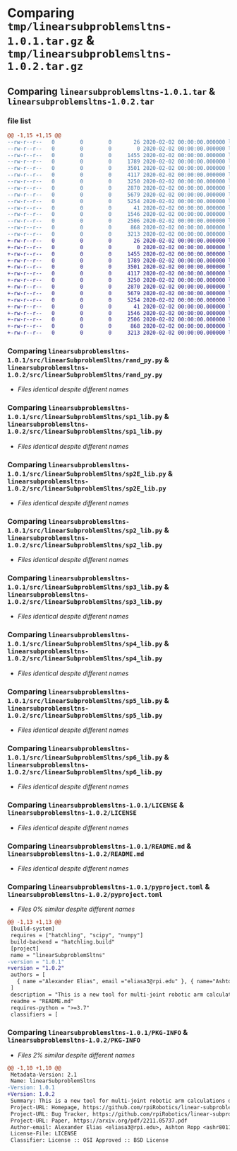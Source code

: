 # Comparing `tmp/linearsubproblemsltns-1.0.1.tar.gz` & `tmp/linearsubproblemsltns-1.0.2.tar.gz`

## Comparing `linearsubproblemsltns-1.0.1.tar` & `linearsubproblemsltns-1.0.2.tar`

### file list

```diff
@@ -1,15 +1,15 @@
--rw-r--r--   0        0        0       26 2020-02-02 00:00:00.000000 linearsubproblemsltns-1.0.1/requirements.txt
--rw-r--r--   0        0        0        0 2020-02-02 00:00:00.000000 linearsubproblemsltns-1.0.1/src/linearSubproblemSltns/__init__.py
--rw-r--r--   0        0        0     1455 2020-02-02 00:00:00.000000 linearsubproblemsltns-1.0.1/src/linearSubproblemSltns/rand_py.py
--rw-r--r--   0        0        0     1789 2020-02-02 00:00:00.000000 linearsubproblemsltns-1.0.1/src/linearSubproblemSltns/sp1_lib.py
--rw-r--r--   0        0        0     3501 2020-02-02 00:00:00.000000 linearsubproblemsltns-1.0.1/src/linearSubproblemSltns/sp2E_lib.py
--rw-r--r--   0        0        0     4117 2020-02-02 00:00:00.000000 linearsubproblemsltns-1.0.1/src/linearSubproblemSltns/sp2_lib.py
--rw-r--r--   0        0        0     3250 2020-02-02 00:00:00.000000 linearsubproblemsltns-1.0.1/src/linearSubproblemSltns/sp3_lib.py
--rw-r--r--   0        0        0     2870 2020-02-02 00:00:00.000000 linearsubproblemsltns-1.0.1/src/linearSubproblemSltns/sp4_lib.py
--rw-r--r--   0        0        0     5679 2020-02-02 00:00:00.000000 linearsubproblemsltns-1.0.1/src/linearSubproblemSltns/sp5_lib.py
--rw-r--r--   0        0        0     5254 2020-02-02 00:00:00.000000 linearsubproblemsltns-1.0.1/src/linearSubproblemSltns/sp6_lib.py
--rw-r--r--   0        0        0       41 2020-02-02 00:00:00.000000 linearsubproblemsltns-1.0.1/.gitignore
--rw-r--r--   0        0        0     1546 2020-02-02 00:00:00.000000 linearsubproblemsltns-1.0.1/LICENSE
--rw-r--r--   0        0        0     2506 2020-02-02 00:00:00.000000 linearsubproblemsltns-1.0.1/README.md
--rw-r--r--   0        0        0      868 2020-02-02 00:00:00.000000 linearsubproblemsltns-1.0.1/pyproject.toml
--rw-r--r--   0        0        0     3213 2020-02-02 00:00:00.000000 linearsubproblemsltns-1.0.1/PKG-INFO
+-rw-r--r--   0        0        0       26 2020-02-02 00:00:00.000000 linearsubproblemsltns-1.0.2/requirements.txt
+-rw-r--r--   0        0        0        0 2020-02-02 00:00:00.000000 linearsubproblemsltns-1.0.2/src/linearSubproblemSltns/__init__.py
+-rw-r--r--   0        0        0     1455 2020-02-02 00:00:00.000000 linearsubproblemsltns-1.0.2/src/linearSubproblemSltns/rand_py.py
+-rw-r--r--   0        0        0     1789 2020-02-02 00:00:00.000000 linearsubproblemsltns-1.0.2/src/linearSubproblemSltns/sp1_lib.py
+-rw-r--r--   0        0        0     3501 2020-02-02 00:00:00.000000 linearsubproblemsltns-1.0.2/src/linearSubproblemSltns/sp2E_lib.py
+-rw-r--r--   0        0        0     4117 2020-02-02 00:00:00.000000 linearsubproblemsltns-1.0.2/src/linearSubproblemSltns/sp2_lib.py
+-rw-r--r--   0        0        0     3250 2020-02-02 00:00:00.000000 linearsubproblemsltns-1.0.2/src/linearSubproblemSltns/sp3_lib.py
+-rw-r--r--   0        0        0     2870 2020-02-02 00:00:00.000000 linearsubproblemsltns-1.0.2/src/linearSubproblemSltns/sp4_lib.py
+-rw-r--r--   0        0        0     5679 2020-02-02 00:00:00.000000 linearsubproblemsltns-1.0.2/src/linearSubproblemSltns/sp5_lib.py
+-rw-r--r--   0        0        0     5254 2020-02-02 00:00:00.000000 linearsubproblemsltns-1.0.2/src/linearSubproblemSltns/sp6_lib.py
+-rw-r--r--   0        0        0       41 2020-02-02 00:00:00.000000 linearsubproblemsltns-1.0.2/.gitignore
+-rw-r--r--   0        0        0     1546 2020-02-02 00:00:00.000000 linearsubproblemsltns-1.0.2/LICENSE
+-rw-r--r--   0        0        0     2506 2020-02-02 00:00:00.000000 linearsubproblemsltns-1.0.2/README.md
+-rw-r--r--   0        0        0      868 2020-02-02 00:00:00.000000 linearsubproblemsltns-1.0.2/pyproject.toml
+-rw-r--r--   0        0        0     3213 2020-02-02 00:00:00.000000 linearsubproblemsltns-1.0.2/PKG-INFO
```

### Comparing `linearsubproblemsltns-1.0.1/src/linearSubproblemSltns/rand_py.py` & `linearsubproblemsltns-1.0.2/src/linearSubproblemSltns/rand_py.py`

 * *Files identical despite different names*

### Comparing `linearsubproblemsltns-1.0.1/src/linearSubproblemSltns/sp1_lib.py` & `linearsubproblemsltns-1.0.2/src/linearSubproblemSltns/sp1_lib.py`

 * *Files identical despite different names*

### Comparing `linearsubproblemsltns-1.0.1/src/linearSubproblemSltns/sp2E_lib.py` & `linearsubproblemsltns-1.0.2/src/linearSubproblemSltns/sp2E_lib.py`

 * *Files identical despite different names*

### Comparing `linearsubproblemsltns-1.0.1/src/linearSubproblemSltns/sp2_lib.py` & `linearsubproblemsltns-1.0.2/src/linearSubproblemSltns/sp2_lib.py`

 * *Files identical despite different names*

### Comparing `linearsubproblemsltns-1.0.1/src/linearSubproblemSltns/sp3_lib.py` & `linearsubproblemsltns-1.0.2/src/linearSubproblemSltns/sp3_lib.py`

 * *Files identical despite different names*

### Comparing `linearsubproblemsltns-1.0.1/src/linearSubproblemSltns/sp4_lib.py` & `linearsubproblemsltns-1.0.2/src/linearSubproblemSltns/sp4_lib.py`

 * *Files identical despite different names*

### Comparing `linearsubproblemsltns-1.0.1/src/linearSubproblemSltns/sp5_lib.py` & `linearsubproblemsltns-1.0.2/src/linearSubproblemSltns/sp5_lib.py`

 * *Files identical despite different names*

### Comparing `linearsubproblemsltns-1.0.1/src/linearSubproblemSltns/sp6_lib.py` & `linearsubproblemsltns-1.0.2/src/linearSubproblemSltns/sp6_lib.py`

 * *Files identical despite different names*

### Comparing `linearsubproblemsltns-1.0.1/LICENSE` & `linearsubproblemsltns-1.0.2/LICENSE`

 * *Files identical despite different names*

### Comparing `linearsubproblemsltns-1.0.1/README.md` & `linearsubproblemsltns-1.0.2/README.md`

 * *Files identical despite different names*

### Comparing `linearsubproblemsltns-1.0.1/pyproject.toml` & `linearsubproblemsltns-1.0.2/pyproject.toml`

 * *Files 0% similar despite different names*

```diff
@@ -1,13 +1,13 @@
 [build-system]
 requires = ["hatchling", "scipy", "numpy"]
 build-backend = "hatchling.build"
 [project]
 name = "linearSubproblemSltns"
-version = "1.0.1"
+version = "1.0.2"
 authors = [
   { name ="Alexander Elias", email ="eliasa3@rpi.edu" }, { name="Ashton Ropp", email="ashr8011@gmail.com" },
 ]
 description = "This is a new tool for multi-joint robotic arm calculations developed at RPI."
 readme = "README.md"
 requires-python = ">=3.7"
 classifiers = [
```

### Comparing `linearsubproblemsltns-1.0.1/PKG-INFO` & `linearsubproblemsltns-1.0.2/PKG-INFO`

 * *Files 2% similar despite different names*

```diff
@@ -1,10 +1,10 @@
 Metadata-Version: 2.1
 Name: linearSubproblemSltns
-Version: 1.0.1
+Version: 1.0.2
 Summary: This is a new tool for multi-joint robotic arm calculations developed at RPI.
 Project-URL: Homepage, https://github.com/rpiRobotics/linear-subproblem-solutions
 Project-URL: Bug Tracker, https://github.com/rpiRobotics/linear-subproblem-solutions/issues
 Project-URL: Paper, https://arxiv.org/pdf/2211.05737.pdf
 Author-email: Alexander Elias <eliasa3@rpi.edu>, Ashton Ropp <ashr8011@gmail.com>
 License-File: LICENSE
 Classifier: License :: OSI Approved :: BSD License
```

